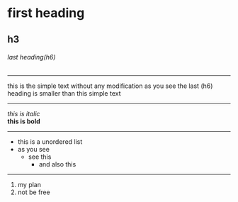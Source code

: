 # first heading

## h3

###### last heading(h6)

---

this is the simple text without any modification as you see the last (h6) heading is smaller than this simple text

---

*this is italic*<br>
**this is bold**<br>

---

* this is a unordered list
* as you see
    * see this 
        * and also this 

---

1. my plan
2. not be free